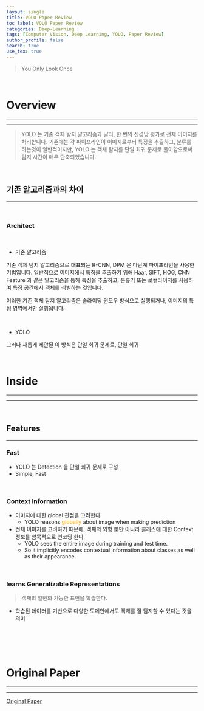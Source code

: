 ```yaml
---
layout: single
title: VOLO Paper Review
toc_label: VOLO Paper Review
categories: Deep-Learning
tags: [Computer Vision, Deep Learning, YOLO, Paper Review]
author_profile: false
search: true
use_tex: true
---
```


> You Only Look Once

<br>

# Overview

<hr>
<hr>

> YOLO 는 기존 객체 탐지 알고리즘과 달리, 한 번의 신경망 평가로 전체 이미지를 처리합니다.
> 기존에는 각 파이프라인이 이미지로부터 특징을 추출하고, 분류를 하는것이 일반적이지만,
> YOLO 는 객체 탐지를 단일 회귀 문제로 풀이함으로써 탐지 시간이 매우 단축되었습니다.

<br>

## 기존 알고리즘과의 차이

<hr>

<br>

### Architect

<br>

- 기존 알고리즘

기존 객체 탐지 알고리즘으로 대표되는 R-CNN, DPM 은 다단계 파이프라인을 사용한 기법입니다.
일반적으로 이미지에서 특징을 추출하기 위해 Haar, SIFT, HOG, CNN Feature 과 같은 알고리즘을 통해 특징을 추출하고,
분류기 또는 로컬라이저를 사용하여 특징 공간에서 객체를 식별하는 것입니다.

이러한 기존 객체 탐지 알고리즘은 슬라이딩 윈도우 방식으로 실행되거나, 이미지의 특정 영역에서만 실행됩니다.

<br>

- YOLO

그러나 새롭게 제안된 이 방식은 단일 회귀 문제로,
단일 회귀 



<br>

# Inside

<hr>
<hr>
<br>

## Features

<hr>

### Fast

- YOLO 는 Detection 을 단일 회귀 문제로 구성
- Simple, Fast

<br>

### Context Information

- 이미지에 대한 global 관점을 고려한다.
  - YOLO reasons <span style="color:orange">globally</span> about image when making prediction
- 전체 이미지를 고려하기 때문에, 객체의 외형 뿐만 아니라 클래스에 대한 Context 정보를 암묵적으로 인코딩 한다.
  - YOLO sees the entire image during training and test time. 
  - So it implicitly encodes contextual information about classes as well as their appearance.

<br>

### learns Generalizable Representations

> 객체의 일반화 가능한 표현을 학습한다.

- 학습된 데이터를 기반으로 다양한 도메인에서도 객체를 잘 탐지할 수 있다는 것을 의미

<br> 

##


<br>

# Original Paper

<hr>
<hr>

[Original Paper](https://arxiv.org/pdf/1511.08458)

<br>